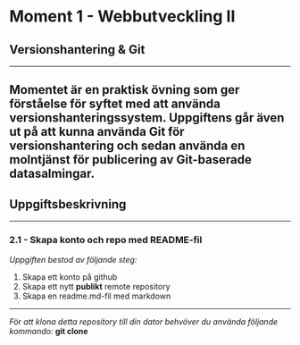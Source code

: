 # Moment 1 - Webbutveckling II

## Versionshantering & Git
---
Momentet är en praktisk övning som ger förståelse
för syftet med att använda versionshanteringssystem. Uppgiftens går även ut på att kunna använda Git för versionshantering och sedan använda en molntjänst för publicering av Git-baserade datasalmingar.
---

## Uppgiftsbeskrivning
---
### 2.1 - Skapa konto och repo med README-fil 
*Uppgiften bestod av följande steg:*
1. Skapa ett konto på github
2. Skapa ett nytt **publikt** remote repository 
3. Skapa en readme.md-fil med markdown
---

*För att klona detta repository till din dator behvöver du använda följande kommando:*
**git clone** 
